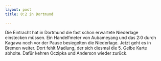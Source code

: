 ```yaml
---
layout: post
title: 0:2 in Dortmund

---
```


Die Eintracht hat in Dortmund die fast schon erwartete Niederlage einstecken müssen. Ein Handelfmeter von Aubameyang und das 2:0 durch Kagawa noch vor der Pause besiegelten die Niederlage. Jetzt geht es in Bremen weiter. Dort fehlt Madlung, der sich diesmal die 5. Gelbe Karte abholte. Dafür kehren Oczipka und Anderson wieder zurück. 


